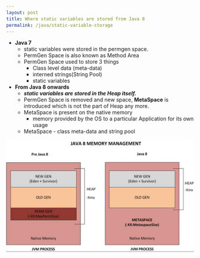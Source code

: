 ```yaml
---
layout: post
title: Where static variables are stored from Java 8
permalink: /java/static-variable-storage
---
```


- **Java 7**
  - static variables were stored in the permgen space.
  - PermGen Space is also known as Method Area
  - PermGen Space used to store 3 things
    - Class level data (meta-data)
    - interned strings(String Pool)
    - static variables
- **From Java 8 onwards**
  - ***static variables are stored in the Heap itself.***
  - PermGen Space is removed and new space, **MetaSpace** is introduced which is not the part of Heap any more.
  - MetaSpace is present on the native memory
    - memory provided by the OS to a particular Application for its own usage
  - MetaSpace - class meta-data and string pool

![jmm-java8](https://github.com/arpit04tripathi/files-cdn/raw/cdn/java/jvm-architecture/jmm-java8.png)

